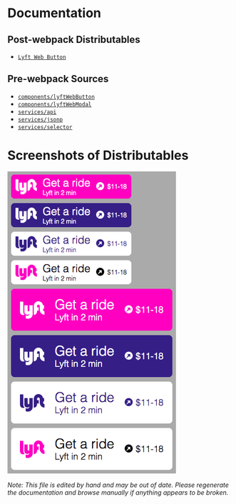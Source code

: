 # Documentation

<!-- div class="toc-container" -->

<!-- div -->

## Post-webpack Distributables
* <a href="dist/lyftWebButton.md">`Lyft Web Button`</a>

## Pre-webpack Sources
* <a href="src/components/lyftWebButton/index.md">`components/lyftWebButton`</a>
* <a href="src/components/lyftWebModal/index.md">`components/lyftWebModal`</a>
* <a href="src/services/api.md">`services/api`</a>
* <a href="src/services/jsonp.md">`services/jsonp`</a>
* <a href="src/services/selector.md">`services/selector`</a>

<!-- /div -->

<!-- /div -->

# Screenshots of Distributables
![lyftWebButton styles](lyftWebButton-styles.png)

_Note: This file is edited by hand and may be out of date. Please regenerate the documentation and browse manually if anything appears to be broken._
